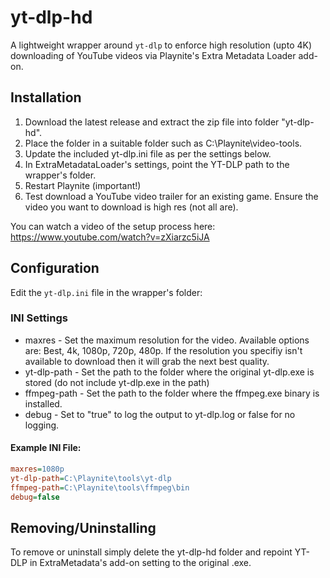 # yt-dlp-hd

A lightweight wrapper around `yt-dlp` to enforce high resolution (upto 4K) downloading of YouTube videos via Playnite's Extra Metadata Loader add-on.

## Installation

1. Download the latest release and extract the zip file into folder "yt-dlp-hd".
2. Place the folder in a suitable folder such as C:\Playnite\video-tools.
3. Update the included yt-dlp.ini file as per the settings below.
4. In ExtraMetadataLoader's settings, point the YT-DLP path to the wrapper's folder.
5. Restart Playnite (important!)
6. Test download a YouTube video trailer for an existing game. Ensure the video you want to download is high res (not all are).

You can watch a video of the setup process here: https://www.youtube.com/watch?v=zXiarzc5iJA

## Configuration

Edit the `yt-dlp.ini` file in the wrapper's folder:

### INI Settings

- maxres - Set the maximum resolution for the video. Available options are: Best, 4k, 1080p, 720p, 480p. If the resolution you specifiy isn't available to download then it will grab the next best quality.
- yt-dlp-path - Set the path to the folder where the original yt-dlp.exe is stored (do not include yt-dlp.exe in the path)
- ffmpeg-path - Set the path to the folder where the ffmpeg.exe binary is installed.
- debug - Set to "true" to log the output to yt-dlp.log or false for no logging.

#### Example INI File:

```ini
maxres=1080p
yt-dlp-path=C:\Playnite\tools\yt-dlp
ffmpeg-path=C:\Playnite\tools\ffmpeg\bin
debug=false
```

## Removing/Uninstalling

To remove or uninstall simply delete the yt-dlp-hd folder and repoint YT-DLP in ExtraMetadata's add-on setting to the original .exe.
